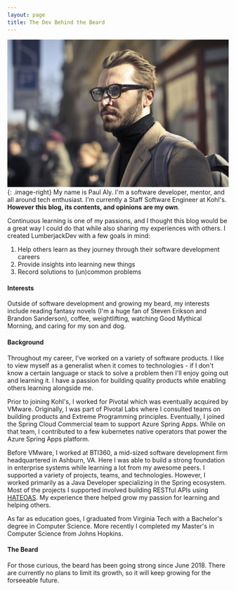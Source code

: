 ```yaml
---
layout: page
title: The Dev Behind the Beard
---
```


![A Picture of Me (and my beard)](/assets/images/pages/about.jpg){: .image-right}
My name is Paul Aly. I'm a software developer, mentor, and all around tech enthusiast. I'm currently a Staff Software Engineer at Kohl's. **However this blog, its contents, and opinions are my own**. 

Continuous learning is one of my passions, and I thought this blog would be a great way I could do that while also sharing my experiences with others. I created LumberjackDev with a few goals in mind:
1. Help others learn as they journey through their software development careers
1. Provide insights into learning new things
1. Record solutions to (un)common problems

#### Interests
Outside of software development and growing my beard, my interests include reading fantasy novels (I'm a huge fan of Steven Erikson and Brandon Sanderson), coffee, weightlifting, watching Good Mythical Morning, and caring for my son and dog.

#### Background
Throughout my career, I've worked on a variety of software products. I like to view myself as a generalist when it comes to technologies - if I don't know a certain language or stack to solve a problem then I'll enjoy going out and learning it. I have a passion for building quality products while enabling others learning alongside me. 

Prior to joining Kohl's, I worked for Pivotal which was eventually acquired by VMware. Originally, I was part of Pivotal Labs where I consulted teams on building products and Extreme Programming principles. Eventually, I joined the Spring Cloud Commercial team to support Azure Spring Apps. While on that team, I contributed to a few kubernetes native operators that power the Azure Spring Apps platform. 

Before VMware, I worked at BTI360, a mid-sized software development firm headquartered in Ashburn, VA. Here I was able to build a strong foundation in enterprise systems while learning a lot from my awesome peers. I supported a variety of projects, teams, and technologies. However, I worked primarily as a Java Developer specializing in the Spring ecosystem. Most of the projects I supported involved building RESTful APIs using [HATEOAS](https://en.wikipedia.org/wiki/HATEOAS). My experience there helped grow my passion for learning and helping others. 

As far as education goes, I graduated from Virginia Tech with a Bachelor's degree in Computer Science. More recently I completed my Master's in Computer Science from Johns Hopkins.

#### The Beard
For those curious, the beard has been going strong since June 2018. There are currently no plans to limit its growth, so it will keep growing for the forseeable future.
